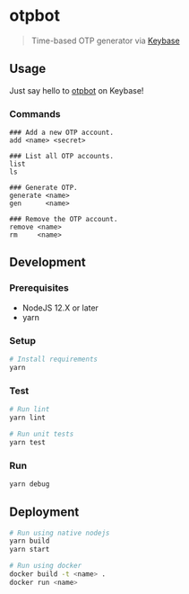 # otpbot

> Time-based OTP generator via [Keybase](https://keybase.io)

## Usage

Just say hello to [otpbot](https://keybase.io/otpbot) on Keybase!

### Commands

```text
### Add a new OTP account. 
add <name> <secret>

### List all OTP accounts.
list
ls

### Generate OTP.
generate <name>
gen      <name>

### Remove the OTP account.
remove <name>
rm     <name>
```

## Development
### Prerequisites
* NodeJS 12.X or later
* yarn

### Setup
```sh
# Install requirements
yarn
```

### Test
```sh
# Run lint
yarn lint

# Run unit tests
yarn test
```

### Run
```sh
yarn debug
```

## Deployment
```bash
# Run using native nodejs
yarn build
yarn start

# Run using docker
docker build -t <name> .
docker run <name>
```
